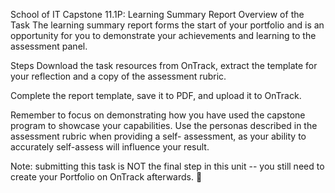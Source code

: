 School of IT Capstone 11.1P: Learning Summary Report Overview of the
Task The learning summary report forms the start of your portfolio and
is an opportunity for you to demonstrate your achievements and learning
to the assessment panel.

Steps Download the task resources from OnTrack, extract the template for
your reflection and a copy of the assessment rubric.

Complete the report template, save it to PDF, and upload it to OnTrack.

Remember to focus on demonstrating how you have used the capstone
program to showcase your capabilities. Use the personas described in the
assessment rubric when providing a self- assessment, as your ability to
accurately self-assess will influence your result.

Note: submitting this task is NOT the final step in this unit -- you
still need to create your Portfolio on OnTrack afterwards. 
